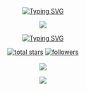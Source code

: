 <div align="center">
<a href="https://git.io/typing-svg"><img src="https://readme-typing-svg.demolab.com?font=Rubik+Dirt&size=65&pause=1000&color=F72C3F&background=FF20A500&center=true&vCenter=true&width=1000&height=150&lines=I'm+DarknessTeam;New+Beginning+Developer;Please+Support+Me;Please+Contact+Me" alt="Typing SVG" /></a>    
<p align="center">
<a href="https://github.com/darknessteam651"><img align="center" src="https://github-cardname.caliph.my.id/api?name=Darkness Team&description=Hello,%20I%20am%20darknessteam.%20I&image=https://i.ibb.co/pzwVhxg/1669577394850.jpg&backgroundColor=%23ecf0f1&instagram=@DarknessTeam&github=DarknessTeam&pattern=ticTacToe&colorPattern=%23eaeaea&site=youtube.com/DarknessTeam"/></a>
</p>


<div align="center">
  
[![Typing SVG](https://readme-typing-svg.herokuapp.com/?lines=We+Are+Technical+Hacking+Team;Please+Respect+Us)](https://git.io/typing-svg)


  <p align="center">
  <a href="https://github.com/DarknessTeam?tab=repositories&sort=stargazers">
    <img alt="total stars" title="Total stars on GitHub" src="https://custom-icon-badges.herokuapp.com/badge/dynamic/json?logo=star&color=55960c&labelColor=488207&label=Stars&style=for-the-badge&query=%24.stars&url=https://api.github-star-counter.workers.dev/user/DarknessTeam"/></a>
  <a href="https://github.com/DarknessTeam?tab=followers">
    <img alt="followers" title="Follow me on Github" src="https://custom-icon-badges.herokuapp.com/github/followers/DarknessTeam?color=236ad3&labelColor=1155ba&style=for-the-badge&logo=person-add&label=Follow&logoColor=white"/></a>
    </br></br>
  <a href="https://github.com/DarknessTeam/Bosco">
    <img src="https://komarev.com/ghpvc/?username=DarknessTeam&label=Profile%20views&color=brightgreen&label=Profile+Views&style=plastic">
  </a>
  
</p>

<p align="center">
  <img src="https://profile-counter.glitch.me/DarknessTeam/count.svg" />
</p>

<!--
![Metrics](https://github.com/DarknessTeam/DarknessTeam/blob/master/github-metrics.svg)
-->
<!--
